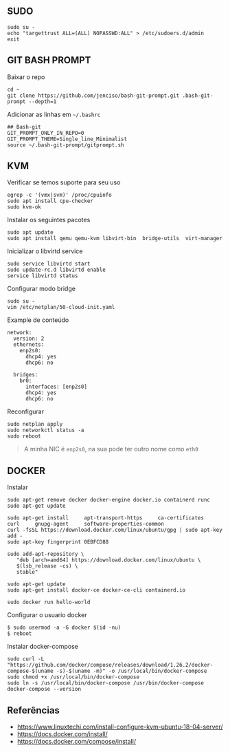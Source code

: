 ## SUDO

```
sudo su -
echo "targettrust ALL=(ALL) NOPASSWD:ALL" > /etc/sudoers.d/admin
exit
```

## GIT BASH PROMPT

Baixar o repo
```
cd ~
git clone https://github.com/jenciso/bash-git-prompt.git .bash-git-prompt --depth=1
```
Adicionar as linhas em `~/.bashrc`
```
## Bash-git
GIT_PROMPT_ONLY_IN_REPO=0
GIT_PROMPT_THEME=Single_line_Minimalist
source ~/.bash-git-prompt/gitprompt.sh
```

## KVM

Verificar se temos suporte para seu uso

```
egrep -c '(vmx|svm)' /proc/cpuinfo
sudo apt install cpu-checker
sudo kvm-ok
``` 

Instalar os seguintes pacotes

```
sudo apt update
sudo apt install qemu qemu-kvm libvirt-bin  bridge-utils  virt-manager
``` 

Inicializar o libvirtd service

```
sudo service libvirtd start
sudo update-rc.d libvirtd enable
service libvirtd status
```

Configurar modo bridge

```
sudo su - 
vim /etc/netplan/50-cloud-init.yaml
```

Example de conteúdo 
```
network:
  version: 2
  ethernets:
    enp2s0:
      dhcp4: yes
      dhcp6: no

  bridges:
    br0:
      interfaces: [enp2s0]
      dhcp4: yes
      dhcp6: no
```

Reconfigurar
```
sudo netplan apply
sudo networkctl status -a
sudo reboot
```

> A minha NIC é `enp2s0`, na sua pode ter outro nome como `eth0`

## DOCKER

Instalar

```
sudo apt-get remove docker docker-engine docker.io containerd runc
sudo apt-get update

sudo apt-get install     apt-transport-https     ca-certificates     curl     gnupg-agent     software-properties-common
curl -fsSL https://download.docker.com/linux/ubuntu/gpg | sudo apt-key add -
sudo apt-key fingerprint 0EBFCD88

sudo add-apt-repository \
   "deb [arch=amd64] https://download.docker.com/linux/ubuntu \
   $(lsb_release -cs) \
   stable"
   
sudo apt-get update
sudo apt-get install docker-ce docker-ce-cli containerd.io

sudo docker run hello-world
```

Configurar o usuario docker

```shell
$ sudo usermod -a -G docker $(id -nu)
$ reboot
```

Instalar docker-compose

```
sudo curl -L "https://github.com/docker/compose/releases/download/1.26.2/docker-compose-$(uname -s)-$(uname -m)" -o /usr/local/bin/docker-compose
sudo chmod +x /usr/local/bin/docker-compose
sudo ln -s /usr/local/bin/docker-compose /usr/bin/docker-compose
docker-compose --version
```

## Referências

* https://www.linuxtechi.com/install-configure-kvm-ubuntu-18-04-server/
* https://docs.docker.com/install/
* https://docs.docker.com/compose/install/
 
